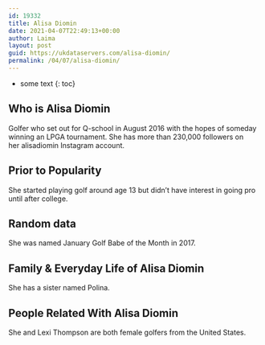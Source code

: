 ```yaml
---
id: 19332
title: Alisa Diomin
date: 2021-04-07T22:49:13+00:00
author: Laima
layout: post
guid: https://ukdataservers.com/alisa-diomin/
permalink: /04/07/alisa-diomin/
---
```


* some text
{: toc}


## Who is Alisa Diomin
                  
                  
                  
Golfer who set out for Q-school in August 2016 with the hopes of someday winning an LPGA tournament. She has more than 230,000 followers on her alisadiomin Instagram account.
                  
              
            
              
            
                
                
                
## Prior to Popularity
                  
                  
                  
She started playing golf around age 13 but didn&#8217;t have interest in going pro until after college. 
                  
              
            
              
            
                
                
                
## Random data
                  
                  
                  
She was named January Golf Babe of the Month in 2017.
                  
              
            
              
            
                
                
                
## Family & Everyday Life of Alisa Diomin
                  
                  
                  
She has a sister named Polina.
                  
              
            
              
            
                
                
                
## People Related With Alisa Diomin
                  
                  
                  
She and Lexi Thompson are both female golfers from the United States.
                  
              
            
              
            
                
              
            
              
              
            
            
              
            
          
          
          